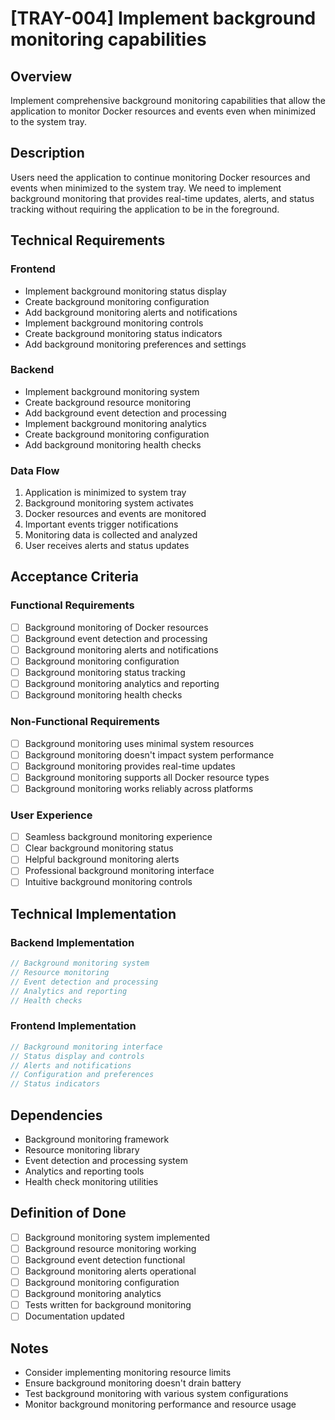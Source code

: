 # [TRAY-004] Implement background monitoring capabilities

## Overview

Implement comprehensive background monitoring capabilities that allow the application to monitor Docker resources and events even when minimized to the system tray.

## Description

Users need the application to continue monitoring Docker resources and events when minimized to the system tray. We need to implement background monitoring that provides real-time updates, alerts, and status tracking without requiring the application to be in the foreground.

## Technical Requirements

### Frontend

- Implement background monitoring status display
- Create background monitoring configuration
- Add background monitoring alerts and notifications
- Implement background monitoring controls
- Create background monitoring status indicators
- Add background monitoring preferences and settings

### Backend

- Implement background monitoring system
- Create background resource monitoring
- Add background event detection and processing
- Implement background monitoring analytics
- Create background monitoring configuration
- Add background monitoring health checks

### Data Flow

1. Application is minimized to system tray
2. Background monitoring system activates
3. Docker resources and events are monitored
4. Important events trigger notifications
5. Monitoring data is collected and analyzed
6. User receives alerts and status updates

## Acceptance Criteria

### Functional Requirements

- [ ] Background monitoring of Docker resources
- [ ] Background event detection and processing
- [ ] Background monitoring alerts and notifications
- [ ] Background monitoring configuration
- [ ] Background monitoring status tracking
- [ ] Background monitoring analytics and reporting
- [ ] Background monitoring health checks

### Non-Functional Requirements

- [ ] Background monitoring uses minimal system resources
- [ ] Background monitoring doesn't impact system performance
- [ ] Background monitoring provides real-time updates
- [ ] Background monitoring supports all Docker resource types
- [ ] Background monitoring works reliably across platforms

### User Experience

- [ ] Seamless background monitoring experience
- [ ] Clear background monitoring status
- [ ] Helpful background monitoring alerts
- [ ] Professional background monitoring interface
- [ ] Intuitive background monitoring controls

## Technical Implementation

### Backend Implementation

```rust
// Background monitoring system
// Resource monitoring
// Event detection and processing
// Analytics and reporting
// Health checks
```

### Frontend Implementation

```typescript
// Background monitoring interface
// Status display and controls
// Alerts and notifications
// Configuration and preferences
// Status indicators
```

## Dependencies

- Background monitoring framework
- Resource monitoring library
- Event detection and processing system
- Analytics and reporting tools
- Health check monitoring utilities

## Definition of Done

- [ ] Background monitoring system implemented
- [ ] Background resource monitoring working
- [ ] Background event detection functional
- [ ] Background monitoring alerts operational
- [ ] Background monitoring configuration
- [ ] Background monitoring analytics
- [ ] Tests written for background monitoring
- [ ] Documentation updated

## Notes

- Consider implementing monitoring resource limits
- Ensure background monitoring doesn't drain battery
- Test background monitoring with various system configurations
- Monitor background monitoring performance and resource usage
